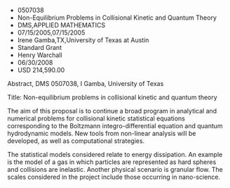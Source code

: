 
* 0507038
* Non-Equilibrium Problems in Collisional Kinetic and Quantum Theory
* DMS,APPLIED MATHEMATICS
* 07/15/2005,07/15/2005
* Irene Gamba,TX,University of Texas at Austin
* Standard Grant
* Henry Warchall
* 06/30/2008
* USD 214,590.00

Abstract, DMS 0507038, I Gamba, University of Texas

Title: Non-equilibrium problems in collisional kinetic and quantum theory

The aim of this proposal is to continue a broad program in analytical and
numerical problems for collisional kinetic statistical equations corresponding
to the Boltzmann integro-differential equation and quantum hydrodynamic models.
New tools from non-linear analysis will be developed, as well as computational
strategies.

The statistical models considered relate to energy dissipation. An example is
the model of a gas in which particles are represented as hard spheres and
collisions are inelastic. Another physical scenario is granular flow. The scales
considered in the project include those occurring in nano-science.

